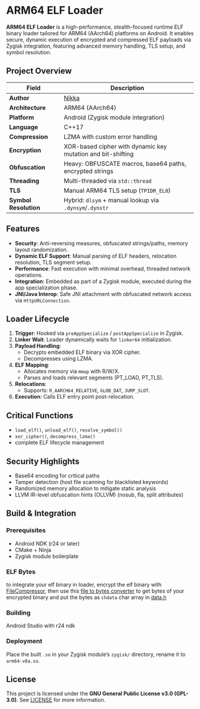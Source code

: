 # ARM64 ELF Loader

**ARM64 ELF Loader** is a high-performance, stealth-focused runtime ELF binary loader tailored for ARM64 (AArch64) platforms on Android. It enables secure, dynamic execution of encrypted and compressed ELF payloads via Zygisk integration, featuring advanced memory handling, TLS setup, and symbol resolution.

## Project Overview

| Field              | Description                                                        |
|-------------------|--------------------------------------------------------------------|
| **Author**         | [Nikka](https://github.com/NikkaGames)                            |
| **Architecture**   | ARM64 (AArch64)                                                    |
| **Platform**       | Android (Zygisk module integration)                                |
| **Language**       | C++17                                                              |
| **Compression**    | LZMA with custom error handling                                    |
| **Encryption**     | XOR-based cipher with dynamic key mutation and bit-shifting        |
| **Obfuscation**    | Heavy: OBFUSCATE macros, base64 paths, encrypted strings           |
| **Threading**      | Multi-threaded via `std::thread`                                   |
| **TLS**            | Manual ARM64 TLS setup (`TPIDR_EL0`)                               |
| **Symbol Resolution** | Hybrid: `dlsym` + manual lookup via `.dynsym`/`.dynstr`         |

## Features

- **Security**: Anti-reversing measures, obfuscated strings/paths, memory layout randomization.
- **Dynamic ELF Support**: Manual parsing of ELF headers, relocation resolution, TLS segment setup.
- **Performance**: Fast execution with minimal overhead, threaded network operations.
- **Integration**: Embedded as part of a Zygisk module, executed during the app specialization phase.
- **JNI/Java Interop**: Safe JNI attachment with obfuscated network access via `HttpURLConnection`.

## Loader Lifecycle

1. **Trigger**: Hooked via `preAppSpecialize` / `postAppSpecialize` in Zygisk.
2. **Linker Wait**: Loader dynamically waits for `linker64` initialization.
3. **Payload Handling**:
   - Decrypts embedded ELF binary via XOR cipher.
   - Decompresses using LZMA.
4. **ELF Mapping**:
   - Allocates memory via `mmap` with R/W/X.
   - Parses and loads relevant segments (PT_LOAD, PT_TLS).
5. **Relocations**:
   - Supports: `R_AARCH64_RELATIVE`, `GLOB_DAT`, `JUMP_SLOT`.
6. **Execution**: Calls ELF entry point post-relocation.

## Critical Functions

- `load_elf()`, `unload_elf()`, `resolve_symbol()`
- `xor_cipher()`, `decompress_lzma()`
- complete ELF lifecycle management

## Security Highlights

- Base64 encoding for critical paths
- Tamper detection (host file scanning for blacklisted keywords)
- Randomized memory allocation to mitigate static analysis
- LLVM IR-level obfuscation hints (OLLVM) (nosub, fla, split attributes)

## Build & Integration

### Prerequisites

- Android NDK (r24 or later)
- CMake + Ninja
- Zygisk module boilerplate

### ELF Bytes

to integrate your elf binary in loader, encrypt the elf binary with [FileCompressor](https://github.com/NikkaGames/FileCompressor), then use this [file to bytes converter](https://tomeko.net/online_tools/file_to_hex.php?lang=en) to get bytes of your encrypted binary and put the bytes as `chdata` char array in [data.h](https://github.com/NikkaGames/ELFLoaderARM/blob/main/app/src/main/jni/data.h)

### Building

Android Studio with r24 ndk

### Deployment

Place the built `.so` in your Zygisk module’s `zygisk/` directory, rename it to `arm64-v8a.so`.

## License

This project is licensed under the **GNU General Public License v3.0 (GPL-3.0)**. See [LICENSE](LICENSE) for more information.
